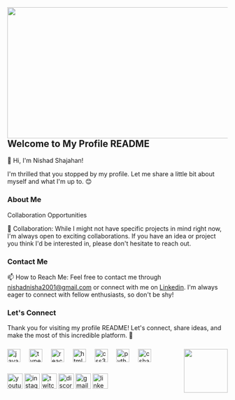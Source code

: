 
<!DOCTYPE html>
<html lang="en">
<head>
  <meta charset="UTF-8">
  <meta name="viewport" content="width=device-width, initial-scale=1.0">
</head>
<body>
<img align="right" height="300" width= "1000" src="https://i.postimg.cc/VsS0WjDj/Abu.gif"  />


<h2 align="left">Welcome to My Profile README</h2>

👋 Hi, I'm Nishad Shajahan!

I'm thrilled that you stopped by my profile. Let me share a little bit about myself and what I'm up to. 😊

<h3>About Me</h3
🌱 Currently Learning: I'm currently pursuing my Bachelor of Computer Applications (BCA) and diving deep into the world of programming and computer science.

<h3>Collaboration Opportunities</h3>

💞 Collaboration: While I might not have specific projects in mind right now, I'm always open to exciting collaborations. If you have an idea or project you think I'd be interested in, please don't hesitate to reach out.

<h3>Contact Me</h3>

📫 How to Reach Me: Feel free to contact me through <a href="mailto:nishadnisha2001@gmail.com">nishadnisha2001@gmail.com</a> or connect with me on <a href="https://www.linkedin.com/in/nishad-s-737654261/">Linkedin</a>. I'm always eager to connect with fellow enthusiasts, so don't be shy!

<h3>Let's Connect</h3>

Thank you for visiting my profile README! Let's connect, share ideas, and make the most of this incredible platform. 🚀

###

<img align="right" height="100" src="https://i.postimg.cc/VsS0WjDj/Abu.gif"  />

###

<div align="left">
  <img src="https://cdn.jsdelivr.net/gh/devicons/devicon/icons/javascript/javascript-original.svg" height="30" alt="javascript logo"  />
  <img width="12" />
  <img src="https://cdn.jsdelivr.net/gh/devicons/devicon/icons/typescript/typescript-original.svg" height="30" alt="typescript logo"  />
  <img width="12" />
  <img src="https://cdn.jsdelivr.net/gh/devicons/devicon/icons/react/react-original.svg" height="30" alt="react logo"  />
  <img width="12" />
  <img src="https://cdn.jsdelivr.net/gh/devicons/devicon/icons/html5/html5-original.svg" height="30" alt="html5 logo"  />
  <img width="12" />
  <img src="https://cdn.jsdelivr.net/gh/devicons/devicon/icons/css3/css3-original.svg" height="30" alt="css3 logo"  />
  <img width="12" />
  <img src="https://cdn.jsdelivr.net/gh/devicons/devicon/icons/python/python-original.svg" height="30" alt="python logo"  />
  <img width="12" />
  <img src="https://cdn.jsdelivr.net/gh/devicons/devicon/icons/csharp/csharp-original.svg" height="30" alt="csharp logo"  />
</div>

###

<div align="left">
  <img src="https://img.shields.io/static/v1?message=Youtube&logo=youtube&label=&color=FF0000&logoColor=white&labelColor=&style=for-the-badge" height="35" alt="youtube logo"  />
  <img src="https://img.shields.io/static/v1?message=Instagram&logo=instagram&label=&color=E4405F&logoColor=white&labelColor=&style=for-the-badge" height="35" alt="instagram logo"  />
  <img src="https://img.shields.io/static/v1?message=Twitch&logo=twitch&label=&color=9146FF&logoColor=white&labelColor=&style=for-the-badge" height="35" alt="twitch logo"  />
  <img src="https://img.shields.io/static/v1?message=Discord&logo=discord&label=&color=7289DA&logoColor=white&labelColor=&style=for-the-badge" height="35" alt="discord logo"  />
  <img src="https://img.shields.io/static/v1?message=Gmail&logo=gmail&label=&color=D14836&logoColor=white&labelColor=&style=for-the-badge" height="35" alt="gmail logo"  />
  <img src="https://img.shields.io/static/v1?message=LinkedIn&logo=linkedin&label=&color=0077B5&logoColor=white&labelColor=&style=for-the-badge" height="35" alt="linkedin logo"  />
</div>

</body>
</html>
